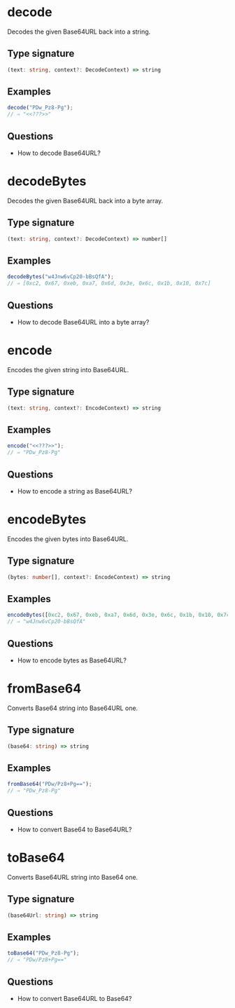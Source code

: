 # decode

Decodes the given Base64URL back into a string.

## Type signature

<!-- prettier-ignore-start -->
```typescript
(text: string, context?: DecodeContext) => string
```
<!-- prettier-ignore-end -->

## Examples

<!-- prettier-ignore-start -->
```javascript
decode("PDw_Pz8-Pg");
// ⇒ "<<???>>"
```
<!-- prettier-ignore-end -->

## Questions

- How to decode Base64URL?

# decodeBytes

Decodes the given Base64URL back into a byte array.

## Type signature

<!-- prettier-ignore-start -->
```typescript
(text: string, context?: DecodeContext) => number[]
```
<!-- prettier-ignore-end -->

## Examples

<!-- prettier-ignore-start -->
```javascript
decodeBytes("w4Jnw6vCp20-bBsQfA");
// ⇒ [0xc2, 0x67, 0xeb, 0xa7, 0x6d, 0x3e, 0x6c, 0x1b, 0x10, 0x7c]
```
<!-- prettier-ignore-end -->

## Questions

- How to decode Base64URL into a byte array?

# encode

Encodes the given string into Base64URL.

## Type signature

<!-- prettier-ignore-start -->
```typescript
(text: string, context?: EncodeContext) => string
```
<!-- prettier-ignore-end -->

## Examples

<!-- prettier-ignore-start -->
```javascript
encode("<<???>>");
// ⇒ "PDw_Pz8-Pg"
```
<!-- prettier-ignore-end -->

## Questions

- How to encode a string as Base64URL?

# encodeBytes

Encodes the given bytes into Base64URL.

## Type signature

<!-- prettier-ignore-start -->
```typescript
(bytes: number[], context?: EncodeContext) => string
```
<!-- prettier-ignore-end -->

## Examples

<!-- prettier-ignore-start -->
```javascript
encodeBytes([0xc2, 0x67, 0xeb, 0xa7, 0x6d, 0x3e, 0x6c, 0x1b, 0x10, 0x7c]);
// ⇒ "w4Jnw6vCp20-bBsQfA"
```
<!-- prettier-ignore-end -->

## Questions

- How to encode bytes as Base64URL?

# fromBase64

Converts Base64 string into Base64URL one.

## Type signature

<!-- prettier-ignore-start -->
```typescript
(base64: string) => string
```
<!-- prettier-ignore-end -->

## Examples

<!-- prettier-ignore-start -->
```javascript
fromBase64("PDw/Pz8+Pg==");
// ⇒ "PDw_Pz8-Pg"
```
<!-- prettier-ignore-end -->

## Questions

- How to convert Base64 to Base64URL?

# toBase64

Converts Base64URL string into Base64 one.

## Type signature

<!-- prettier-ignore-start -->
```typescript
(base64Url: string) => string
```
<!-- prettier-ignore-end -->

## Examples

<!-- prettier-ignore-start -->
```javascript
toBase64("PDw_Pz8-Pg");
// ⇒ "PDw/Pz8+Pg=="
```
<!-- prettier-ignore-end -->

## Questions

- How to convert Base64URL to Base64?
